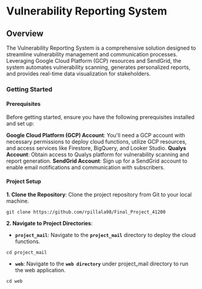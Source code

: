 # Vulnerability Reporting System 

## Overview

The Vulnerability Reporting System is a comprehensive solution designed to streamline vulnerability management and communication processes. Leveraging Google Cloud Platform (GCP) resources and SendGrid, the system automates vulnerability scanning, generates personalized reports, and provides real-time data visualization for stakeholders.

### Getting Started
#### Prerequisites
Before getting started, ensure you have the following prerequisites installed and set up:

**Google Cloud Platform (GCP) Account**: You'll need a GCP account with necessary permissions to deploy cloud functions, utilize GCP resources, and access services like Firestore, BigQuery, and Looker Studio.
**Qualys Account**: Obtain access to Qualys platform for vulnerability scanning and report generation.
**SendGrid Account**: Sign up for a SendGrid account to enable email notifications and communication with subscribers.

#### Project Setup
**1. Clone the Repository**: Clone the project repository from Git to your local machine.

```git clone https://github.com/rpillala98/Final_Project_41200```

**2. Navigate to Project Directories**:
- **`project_mail`**: Navigate to the **`project_mail`** directory to deploy the cloud functions.

```cd project_mail```

- **`web`**: Navigate to the **`web directory`** under project_mail directory to run the web application.

```cd web```



